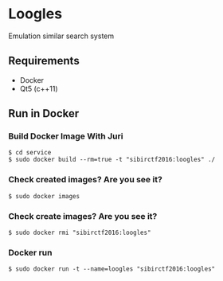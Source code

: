 # Loogles

Emulation similar search system

## Requirements

* Docker
* Qt5 (c++11)

## Run in Docker

### Build Docker Image With Juri

	$ cd service
	$ sudo docker build --rm=true -t "sibirctf2016:loogles" ./

### Check created images? Are you see it?

	$ sudo docker images

### Check create images? Are you see it?

	$ sudo docker rmi "sibirctf2016:loogles"

### Docker run

	$ sudo docker run -t --name=loogles "sibirctf2016:loogles"
